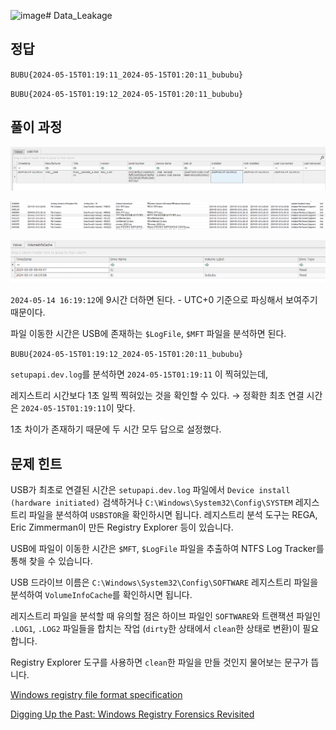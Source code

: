 ![image](https://github.com/hyuunnn/chall/assets/15611739/9bf08ce7-f6ed-4021-9642-44452a3ca976)# Data_Leakage

## 정답

`BUBU{2024-05-15T01:19:11_2024-05-15T01:20:11_bububu}`

`BUBU{2024-05-15T01:19:12_2024-05-15T01:20:11_bububu}`

## 풀이 과정

![alt text](img/image.png)

![alt text](img/image-1.png)

![alt text](img/image-2.png)

`2024-05-14 16:19:12`에 9시간 더하면 된다. - UTC+0 기준으로 파싱해서 보여주기 때문이다.

파일 이동한 시간은 USB에 존재하는 `$LogFile`, `$MFT` 파일을 분석하면 된다.

`BUBU{2024-05-15T01:19:12_2024-05-15T01:20:11_bububu}`

`setupapi.dev.log`를 분석하면 `2024-05-15T01:19:11` 이 찍혀있는데,

레지스트리 시간보다 1초 일찍 찍혀있는 것을 확인할 수 있다.
→ 정확한 최초 연결 시간은 `2024-05-15T01:19:11`이 맞다.

1초 차이가 존재하기 때문에 두 시간 모두 답으로 설정했다.

## 문제 힌트

USB가 최초로 연결된 시간은 `setupapi.dev.log` 파일에서 `Device install (hardware initiated)` 검색하거나 `C:\Windows\System32\Config\SYSTEM` 레지스트리 파일을 분석하여 `USBSTOR`을 확인하시면 됩니다. 레지스트리 분석 도구는 REGA, Eric Zimmerman이 만든 Registry Explorer 등이 있습니다.

USB에 파일이 이동한 시간은 `$MFT`, `$LogFile` 파일을 추출하여 NTFS Log Tracker를 통해 찾을 수 있습니다. 

USB 드라이브 이름은 `C:\Windows\System32\Config\SOFTWARE` 레지스트리 파일을 분석하여 `VolumeInfoCache`를 확인하시면 됩니다.

레지스트리 파일을 분석할 때 유의할 점은 하이브 파일인 `SOFTWARE`와 트랜잭션 파일인 `.LOG1`, `.LOG2` 파일들을 합치는 작업 (`dirty`한 상태에서 `clean`한 상태로 변환)이 필요합니다.

Registry Explorer 도구를 사용하면 `clean`한 파일을 만들 것인지 물어보는 문구가 뜹니다.

<a href="https://github.com/msuhanov/regf/blob/master/Windows%20registry%20file%20format%20specification.md#types-of-files">Windows registry file format specification</a>

<a href="https://cloud.google.com/blog/topics/threat-intelligence/digging-up-the-past-windows-registry-forensics-revisited/">Digging Up the Past: Windows Registry Forensics Revisited</a>
